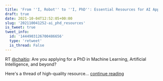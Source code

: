 ```yaml
---
title: 'From ''I, Robot'' to ''I, PhD'': Essential Resources for AI Applicants'
draft: true
date: 2021-10-04T12:52:05+00:00
slug: '202110041252-ai_phd_resources'
is_tweet: true
tweet_info:
  id: '1444903126700486656'
  type: 'retweet'
  is_thread: False
---
```




RT [@chaitjo](https://x.com/chaitjo): Are you applying for a PhD in Machine Learning, Artificial Intelligence, and beyond?

Here's a thread of high-quality resource… [continue reading](https://x.com/sytelus/status/1444903126700486656)

